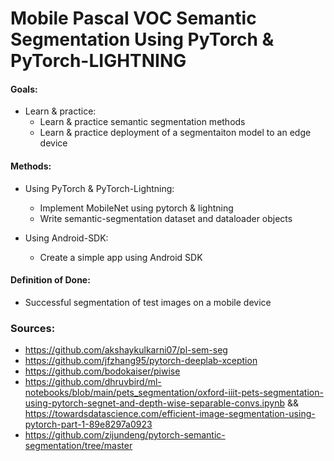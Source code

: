 # Mobile Pascal VOC Semantic Segmentation Using PyTorch & PyTorch-LIGHTNING


#### Goals: 
* Learn & practice:
    * Learn & practice semantic segmentation methods 
    * Learn & practice deployment of a segmentaiton model to an edge device


#### Methods: 
* Using PyTorch & PyTorch-Lightning:
    * Implement MobileNet using pytorch & lightning
    * Write semantic-segmentation dataset and dataloader objects

* Using Android-SDK:
    * Create a simple app using Android SDK


#### Definition of Done:
* Successful segmentation of test images on a mobile device 


### Sources:
* https://github.com/akshaykulkarni07/pl-sem-seg
* https://github.com/jfzhang95/pytorch-deeplab-xception
* https://github.com/bodokaiser/piwise
* https://github.com/dhruvbird/ml-notebooks/blob/main/pets_segmentation/oxford-iiit-pets-segmentation-using-pytorch-segnet-and-depth-wise-separable-convs.ipynb && https://towardsdatascience.com/efficient-image-segmentation-using-pytorch-part-1-89e8297a0923
* https://github.com/zijundeng/pytorch-semantic-segmentation/tree/master
